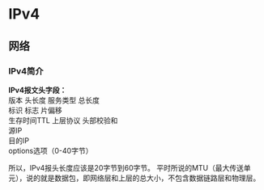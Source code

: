 # IPv4

## 网络
### IPv4简介
**IPv4报文头字段：**  
版本 头长度 服务类型 总长度  
标识 标志 片偏移  
生存时间TTL 上层协议 头部校验和  
源IP  
目的IP  
options选项（0-40字节）  
  
所以，IPv4报头长度应该是20字节到60字节。
平时所说的MTU（最大传送单元），说的就是数据包，即网络层和上层的总大小，不包含数据链路层和物理层。

